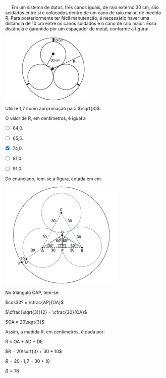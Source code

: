 

     Em um sistema de dutos, três canos iguais, de raio externo 30 cm, são soldados entre si e colocados dentro de um cano de raio maior, de medida R. Para posteriormente ter fácil manutenção, é necessário haver uma distância de 10 cm entre os canos soldados e o cano de raio maior. Essa distância é garantida por um espaçador de metal, conforme a figura:

![](a811db8a-bc24-cfef-41d9-0110cdcbd804.png)

Utilize 1,7 como aproximação para $\sqrt{3}$.

O valor de R, em centímetros, é igual a



- [ ] 64,0.
- [ ] 65,5.
- [x] 74,0.
- [ ] 81,0.
- [ ] 91,0.


Do enunciado, tem-se a figura, cotada em cm.

![](a89a70bc-b327-4ce1-dff1-24fe33885a76.png)

No triângulo OAP, tem-se:

$cos30º = \cfrac{AP}{OA}$

$\cfrac{\sqrt{3}}{2} = \cfrac{30}{OA}$

$OA = 20\sqrt{3}$

Assim, a medida R, em centímetros, é dada por:

R = OA + AD + DE

$R = 20\sqrt{3} + 30 + 10$

$R = 20 \cdot 1,7 + 30 + 10$

$R = 74$

        